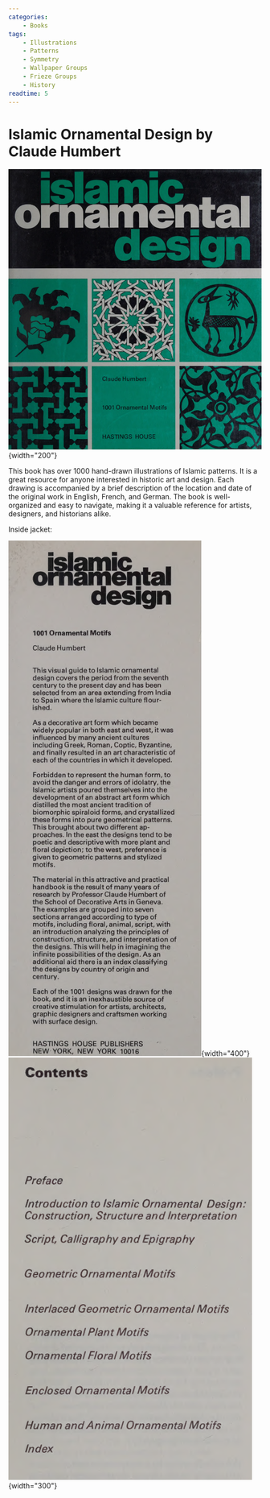 ```yaml
---
categories:
    - Books
tags:
    - Illustrations
    - Patterns
    - Symmetry
    - Wallpaper Groups
    - Frieze Groups
    - History
readtime: 5
---
```

# Islamic Ornamental Design by Claude Humbert

![cover](../assets/book_covers_and_pages/humbert_cover.png){width="200"}

This book has over 1000 hand-drawn illustrations of Islamic patterns. It is a great resource for anyone interested in historic art and design. Each drawing is accompanied by a brief description of the location and date of the original work in English, French, and German. The book is well-organized and easy to navigate, making it a valuable reference for artists, designers, and historians alike.

Inside jacket:

![summary](../assets/book_covers_and_pages/humbert_summary.png){width="400"}
![summary](../assets/book_covers_and_pages/humbert_contents.png){width="300"}